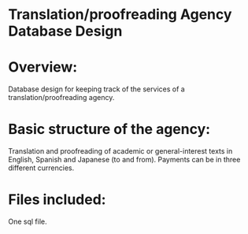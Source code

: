 # Translation/proofreading Agency Database Design

# Overview:
Database design for keeping track of the services of a translation/proofreading agency.

# Basic structure of the agency:
Translation and proofreading of academic or general-interest texts in English, Spanish and Japanese (to and from). Payments can be in three different currencies.

# Files included:
One sql file.

